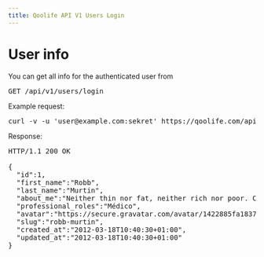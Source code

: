 ```yaml
---
title: Qoolife API V1 Users Login
---
```


# User info

You can get all info for the authenticated user from

<pre>
GET /api/v1/users/login
</pre>

Example request:

<pre class="console">
curl -v -u 'user@example.com:sekret' https://qoolife.com/api/v1/users/login
</pre>

Response:

<pre>
HTTP/1.1 200 OK

{
  "id":1,
  "first_name":"Robb",
  "last_name":"Murtin",
  "about_me":"Neither thin nor fat, neither rich nor poor. Common people.",
  "professional_roles":"Médico",
  "avatar":"https://secure.gravatar.com/avatar/1422885fa18378ece1b688d22abd551f.jpg%3Fsize=48&d=https://qoolife.com/assets/icons/avatar-small.png",
  "slug":"robb-murtin",
  "created_at":"2012-03-18T10:40:30+01:00",
  "updated_at":"2012-03-18T10:40:30+01:00"
}
</pre>
